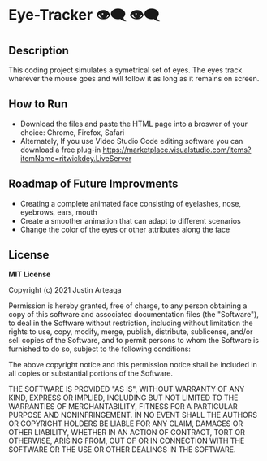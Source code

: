 # Eye-Tracker :eye_speech_bubble: :eye_speech_bubble:
## Description 
This coding project simulates a symetrical set of eyes. The eyes track wherever the mouse goes and will follow it as long as it remains on screen. 
## How to Run
- Download the files and paste the HTML page into a broswer of your choice: Chrome, Firefox, Safari
- Alternately, If you use Video Studio Code editing software you can download a free plug-in https://marketplace.visualstudio.com/items?itemName=ritwickdey.LiveServer
## Roadmap of Future Improvments 
- Creating a complete animated face consisting of eyelashes, nose, eyebrows, ears, mouth
- Create a smoother animation that can adapt to different scenarios
- Change the color of the eyes or other attributes along the face
## License
**MIT License**

Copyright (c) 2021 Justin Arteaga

Permission is hereby granted, free of charge, to any person obtaining a copy of this software and associated documentation files (the "Software"), to deal in the Software without restriction, including without limitation the rights to use, copy, modify, merge, publish, distribute, sublicense, and/or sell copies of the Software, and to permit persons to whom the Software is furnished to do so, subject to the following conditions:

The above copyright notice and this permission notice shall be included in all copies or substantial portions of the Software.

THE SOFTWARE IS PROVIDED "AS IS", WITHOUT WARRANTY OF ANY KIND, EXPRESS OR IMPLIED, INCLUDING BUT NOT LIMITED TO THE WARRANTIES OF MERCHANTABILITY, FITNESS FOR A PARTICULAR PURPOSE AND NONINFRINGEMENT. IN NO EVENT SHALL THE AUTHORS OR COPYRIGHT HOLDERS BE LIABLE FOR ANY CLAIM, DAMAGES OR OTHER LIABILITY, WHETHER IN AN ACTION OF CONTRACT, TORT OR OTHERWISE, ARISING FROM, OUT OF OR IN CONNECTION WITH THE SOFTWARE OR THE USE OR OTHER DEALINGS IN THE SOFTWARE.
